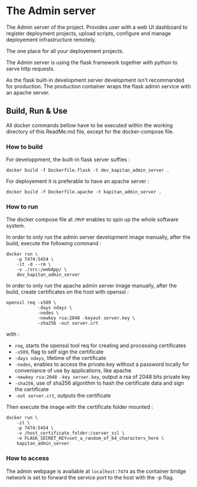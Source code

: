 # The Admin server 

The Admin server of the project. Provides user with a web UI dashboard to register deployment 
projects, upload scripts, configure and manage deployement infrastructure remotely. 

The one place for all your deployement projects. 

The Admin server is using the flask framework together with python to serve http requests. 

As the flask  built-in development server development isn't recommanded for production. The production container wraps the flask admin service with an apache server. 

## Build, Run & Use 

All docker commands bellow have to be executed within the working directory of this ReadMe.md file, except for the docker-compose file.  

### How to build

For developpment, the built-in flask server suffies :
```
docker build -f Dockerfile.flask -t dev_kapitan_admin_server .
```

For deployement it is preferable to have an apache server : 
```
docker build -f Dockerfile.apache -t kapitan_admin_server .
```

### How to run 

The docker compose file at `/MVP` enables to spin up the whole software system.

In order to only run the admin server development image manually, after the build, execute the following command :
```
docker run \
    -p 7474:5454 \
    -it -d --rm \
    -v ./src:/webApp/ \
    dev_kapitan_admin_server
```

In order to only run the apache admin server image manually, after the build, create certificates on the host with openssl : 
```
openssl req -x509 \
            -days ndays \
            -nodes \
            -newkey rsa:2048 -keyout server.key \
            -sha256 -out server.crt 
```

with : 
- `req`, starts the openssl tool req for creating and processing certificates 
- `-x509`, flag to self sign the certificate 
- `-days ndays`, lifetime of the certificate 
- `-nodes`, enables to access the private.key without a password locally for conveniance of use by applications, like apache
- `-newkey rsa:2048 -key server.key`, output a rsa of 2048 bits private key 
- `-sha256`, use of sha256 algorithm to hash the certificate data and sign the certificate
- `-out server.crt`, outputs the certificate 

Then execute the image with the certificate folder mounted : 
```
docker run \
    -it \
    -p 7474:5454 \
    -v /host_certificate_folder:/server_ssl \
    -e FLASK_SECRET_KEY=set_a_random_of_64_characters_here \
    kapitan_admin_server
```

### How to access 

The admin webpage is available at `localhost:7474` as the container bridge network is set to forward the service port to the host with the -p flag.
